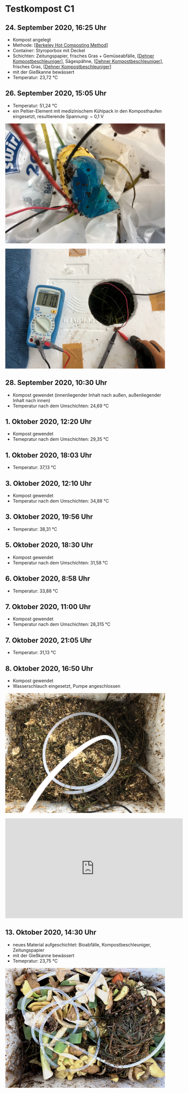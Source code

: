 # Testkompost C1

## 24. September 2020, 16:25 Uhr
- Kompost angelegt
- Methode: [[Berkeley Hot Composting Method]]
- Container: Styroporbox mit Deckel
- Schichten: Zeitungspapier, frisches Gras + Gemüseabfälle, [[Dehner Kompostbeschleuniger]], Sägespähne, [[Dehner Kompostbeschleuniger]], frisches Gras, [[Dehner Kompostbeschleuniger]]
- mit der Gießkanne bewässert
- Temperatur: 23,72 °C

## 26. September 2020, 15:05 Uhr
- Temperatur: 51,24 °C
- ein Peltier-Element mit medizinischem Kühlpack in den Komposthaufen eingesetzt, resultierende Spannung: ~ 0,1 V

![Peltier-Element mit einem Kühlbeutel](assets/m_c1_200926.jpg)

![Spannungsmessung am 26. September 2020](assets/s_c1_200926.jpg)

## 28. September 2020, 10:30 Uhr
- Kompost gewendet (innenliegender Inhalt nach außen, außenliegender Inhalt nach innen)
- Temperatur nach dem Umschichten: 24,69 °C

## 1. Oktober 2020, 12:20 Uhr
- Kompost gewendet
- Temepratur nach dem Umschichten: 29,35 °C

## 1. Oktober 2020, 18:03 Uhr
- Temperatur: 37,13 °C

## 3. Oktober 2020, 12:10 Uhr
- Kompost gewendet
- Temperatur nach dem Umschichten: 34,88 °C

## 3. Oktober 2020, 19:56 Uhr
- Temperatur: 38,31 °C

## 5. Oktober 2020, 18:30 Uhr
- Kompost gewendet
- Temperatur nach dem Umschichten: 31,58 °C

## 6. Oktober 2020, 8:58 Uhr
- Temperatur: 33,88 °C

## 7. Oktober 2020, 11:00 Uhr
- Kompost gewendet
- Temperatur nach dem Umschichten: 28,315 °C

## 7. Oktober 2020, 21:05 Uhr
- Temperatur: 31,13 °C

## 8. Oktober 2020, 16:50 Uhr
- Kompost gewendet
- Wasserschlauch eingesetzt, Pumpe angeschlossen
  
![Einsetzen des Wasserschlauches](assets/s_c1_201008.jpg)

<iframe width="560" height="315" sandbox="allow-same-origin allow-scripts allow-popups" src="https://betamax.video/videos/embed/f8961993-f810-47a1-b2e5-5f27ee0ad8ba" frameborder="0" allowfullscreen></iframe>

## 13. Oktober 2020, 14:30 Uhr
- neues Material aufgeschichtet: Bioabfälle, Kompostbeschleuniger, Zeitungspapier
- mit der Gießkanne bewässert
- Temepratur: 23,75 °C

![Neues Material](assets/s_c1_201013.jpg)

[//begin]: # "Autogenerated link references for markdown compatibility"
[Berkeley Hot Composting Method]: berkeley-hot-composting-method "Berkeley Hot Composting Method"
[Dehner Kompostbeschleuniger]: dehner-kompostbeschleuniger "Dehner Kompostbeschleuniger"
[//end]: # "Autogenerated link references"